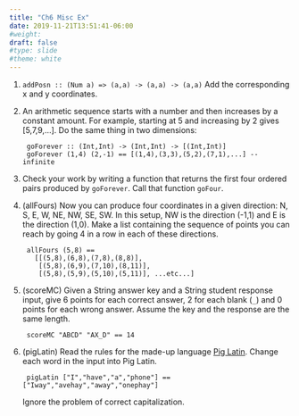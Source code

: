 ```yaml
---
title: "Ch6 Misc Ex"
date: 2019-11-21T13:51:41-06:00
#weight: 
draft: false
#type: slide
#theme: white
---
```


1. `addPosn :: (Num a) => (a,a) -> (a,a) -> (a,a)` Add the
   corresponding x and y coordinates.

2. An arithmetic sequence starts with a number and then increases by a
constant amount. For example, starting at 5 and increasing by 2 gives
[5,7,9,...]. Do the same thing in two dimensions:

        goForever :: (Int,Int) -> (Int,Int) -> [(Int,Int)]
        goForever (1,4) (2,-1) == [(1,4),(3,3),(5,2),(7,1),...] -- infinite

3. Check your work by writing a function that returns the first four
   ordered pairs produced by `goForever`. Call that function `goFour`.
   
4. (allFours) Now you can produce four coordinates in a given
   direction: N, S, E, W, NE, NW, SE, SW. In this setup, NW is the
   direction (-1,1) and E is the direction (1,0).  Make a list
   containing the sequence of points you can reach by going 4 in a row
   in each of these directions. 
   
        allFours (5,8) == 
          [[(5,8),(6,8),(7,8),(8,8)],
           [(5,8),(6,9),(7,10),(8,11)],
           [(5,8),(5,9),(5,10),(5,11)], ...etc...]
   
5. (scoreMC) Given a String answer key and a String student response
   input, give 6 points for each correct answer, 2 for each blank
   (`_`) and 0 points for each wrong answer. Assume the key and the
   response are the same length.
   
        scoreMC "ABCD" "AX_D" == 14

6. (pigLatin) Read the rules for the made-up language [Pig
   Latin](https://en.wikipedia.org/wiki/Pig_Latin#Rules). 
   Change each word in the input into Pig Latin.
   
        pigLatin ["I","have","a","phone"] == ["Iway","avehay","away","onephay"]

    Ignore the problem of correct capitalization.
    


